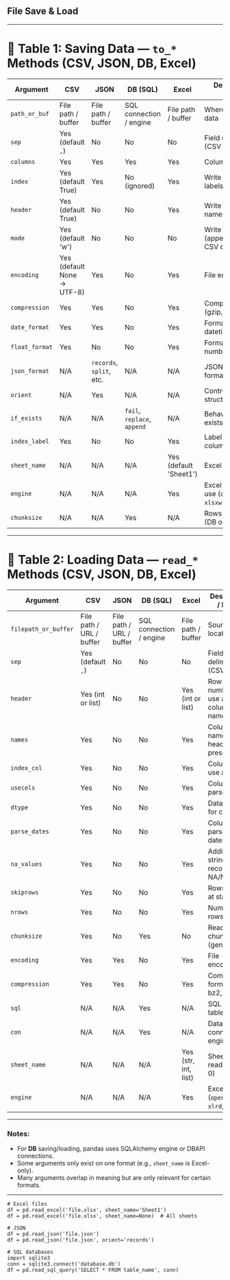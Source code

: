 
## File Save & Load

---

# 📝 Table 1: Saving Data — `to_*` Methods (CSV, JSON, DB, Excel)

| Argument       | CSV                        | JSON                     | DB (SQL)                    | Excel                  | Description / Notes                                  |
| -------------- | -------------------------- | ------------------------ | --------------------------- | ---------------------- | ---------------------------------------------------- |
| `path_or_buf`  | File path / buffer         | File path / buffer       | SQL connection / engine     | File path / buffer     | Where to save data                                   |
| `sep`          | Yes (default `,`)          | No                       | No                          | No                     | Field separator (CSV only)                           |
| `columns`      | Yes                        | Yes                      | Yes                         | Yes                    | Columns to write                                     |
| `index`        | Yes (default True)         | Yes                      | No (ignored)                | Yes                    | Write index (row labels)                             |
| `header`       | Yes (default True)         | No                       | No                          | Yes                    | Write column names                                   |
| `mode`         | Yes (default 'w')          | No                       | No                          | No                     | Write mode (append/overwrite, CSV only)              |
| `encoding`     | Yes (default None → UTF-8) | Yes                      | No                          | Yes                    | File encoding                                        |
| `compression`  | Yes                        | Yes                      | No                          | Yes                    | Compress output (gzip, bz2, zip, xz)                 |
| `date_format`  | Yes                        | Yes                      | No                          | Yes                    | Format for datetime columns                          |
| `float_format` | Yes                        | No                       | No                          | Yes                    | Format float numbers                                 |
| `json_format`  | N/A                        | `records`, `split`, etc. | N/A                         | N/A                    | JSON output format                                   |
| `orient`       | N/A                        | Yes                      | N/A                         | N/A                    | Controls JSON structure                              |
| `if_exists`    | N/A                        | N/A                      | `fail`, `replace`, `append` | N/A                    | Behavior if table exists (DB only)                   |
| `index_label`  | Yes                        | No                       | No                          | Yes                    | Label for index column                               |
| `sheet_name`   | N/A                        | N/A                      | N/A                         | Yes (default 'Sheet1') | Excel sheet name                                     |
| `engine`       | N/A                        | N/A                      | N/A                         | Yes                    | Excel engine to use (`openpyxl`, `xlsxwriter`, etc.) |
| `chunksize`    | N/A                        | N/A                      | Yes                         | N/A                    | Rows per batch (DB only)                             |

---

# 📝 Table 2: Loading Data — `read_*` Methods (CSV, JSON, DB, Excel)

| Argument             | CSV                      | JSON                     | DB (SQL)                | Excel                | Description / Notes                       |
| -------------------- | ------------------------ | ------------------------ | ----------------------- | -------------------- | ----------------------------------------- |
| `filepath_or_buffer` | File path / URL / buffer | File path / URL / buffer | SQL connection / engine | File path / buffer   | Source location                           |
| `sep`                | Yes (default `,`)        | No                       | No                      | No                   | Field delimiter (CSV only)                |
| `header`             | Yes (int or list)        | No                       | No                      | Yes (int or list)    | Row number(s) to use as column names      |
| `names`              | Yes                      | No                       | No                      | Yes                  | Column names if header not present        |
| `index_col`          | Yes                      | No                       | No                      | Yes                  | Column(s) to use as index                 |
| `usecols`            | Yes                      | No                       | No                      | Yes                  | Columns to parse                          |
| `dtype`              | Yes                      | No                       | No                      | Yes                  | Data types for columns                    |
| `parse_dates`        | Yes                      | No                       | No                      | Yes                  | Columns to parse as dates                 |
| `na_values`          | Yes                      | No                       | No                      | Yes                  | Additional strings to recognize as NA/NaN |
| `skiprows`           | Yes                      | No                       | No                      | Yes                  | Rows to skip at start                     |
| `nrows`              | Yes                      | No                       | No                      | Yes                  | Number of rows to read                    |
| `chunksize`          | Yes                      | No                       | Yes                     | No                   | Read in chunks (generator)                |
| `encoding`           | Yes                      | Yes                      | No                      | Yes                  | File encoding                             |
| `compression`        | Yes                      | Yes                      | No                      | Yes                  | Compression format (gzip, bz2, zip, xz)   |
| `sql`                | N/A                      | N/A                      | Yes                     | N/A                  | SQL query or table name                   |
| `con`                | N/A                      | N/A                      | Yes                     | N/A                  | Database connection / engine              |
| `sheet_name`         | N/A                      | N/A                      | N/A                     | Yes (str, int, list) | Sheet(s) to read (default 0)              |
| `engine`             | N/A                      | N/A                      | N/A                     | Yes                  | Excel engine (`openpyxl`, `xlrd`, etc.)   |

---

### Notes:

* For **DB** saving/loading, pandas uses SQLAlchemy engine or DBAPI connections.
* Some arguments only exist on one format (e.g., `sheet_name` is Excel-only).
* Many arguments overlap in meaning but are only relevant for certain formats.

---


```
# Excel files
df = pd.read_excel('file.xlsx', sheet_name='Sheet1')
df = pd.read_excel('file.xlsx', sheet_name=None)  # All sheets

# JSON
df = pd.read_json('file.json')
df = pd.read_json('file.json', orient='records')

# SQL databases
import sqlite3
conn = sqlite3.connect('database.db')
df = pd.read_sql_query('SELECT * FROM table_name', conn)
```

